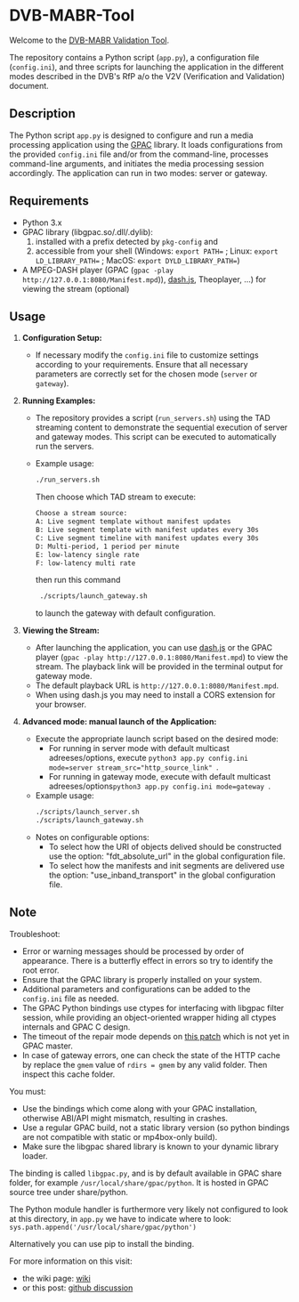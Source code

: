 # DVB-MABR-Tool

Welcome to the [DVB-MABR Validation Tool](https://dvb.org/news/rfp-released-for-dvb-mabr-validation-tool/).

The repository contains a Python script (`app.py`), a configuration file (`config.ini`), and three scripts for launching the application in the different modes described in the DVB's RfP a/o the V2V (Verification and Validation) document.

## Description

The Python script `app.py` is designed to configure and run a media processing application using the [GPAC](https://gpac.io) library. It loads configurations from the provided `config.ini` file and/or from the command-line, processes command-line arguments, and initiates the media processing session accordingly. The application can run in two modes: server or gateway.

## Requirements

- Python 3.x
- GPAC library (libgpac.so/.dll/.dylib):
   1. installed with a prefix detected by `pkg-config` and
   2. accessible from your shell (Windows: ```export PATH=``` ; Linux: ```export LD_LIBRARY_PATH=``` ; MacOS: ```export DYLD_LIBRARY_PATH=```)
- A MPEG-DASH player (GPAC (`gpac -play http://127.0.0.1:8080/Manifest.mpd`)), [dash.js](https://reference.dashif.org/dash.js/latest/samples/dash-if-reference-player/index.html?mpd=http://127.0.0.1:8080/Manifest.mpd), Theoplayer, ...) for viewing the stream (optional)

## Usage

1. **Configuration Setup:**
   - If necessary modify the `config.ini` file to customize settings according to your requirements. Ensure that all necessary parameters are correctly set for the chosen mode (`server` or `gateway`).
   
2. **Running Examples:**
   - The repository provides a script (`run_servers.sh`) using the TAD streaming content to demonstrate the sequential execution of server and gateway modes. This script can be executed to automatically run the servers.
   - Example usage:
     ```bash
     ./run_servers.sh
     ```
     Then choose which TAD stream to execute:

     ```bash
     Choose a stream source:
     A: Live segment template without manifest updates
     B: Live segment template with manifest updates every 30s
     C: Live segment timeline with manifest updates every 30s
     D: Multi-period, 1 period per minute
     E: low-latency single rate
     F: low-latency multi rate
     ```

     then run this command    
     ```bash
      ./scripts/launch_gateway.sh 
     ``` 
     
     to launch the gateway with default configuration.

3. **Viewing the Stream:**
   - After launching the application, you can use [dash.js](https://reference.dashif.org/dash.js/latest/samples/dash-if-reference-player/index.html?mpd=http://127.0.0.1:8080/Manifest.mpd) or the GPAC player (`gpac -play http://127.0.0.1:8080/Manifest.mpd`) to view the stream. The playback link will be provided in the terminal output for gateway mode.
   - The default playback URL is `http://127.0.0.1:8080/Manifest.mpd`.
   - When using dash.js you may need to install a CORS extension for your browser.

4. **Advanced mode: manual launch of the Application:**
   - Execute the appropriate launch script based on the desired mode:
     - For running in server mode with default multicast adreeses/options, execute ```python3 app.py config.ini mode=server stream_src="http_source_link" ```.
     - For running in gateway mode, execute  with default multicast adreeses/options```python3 app.py config.ini mode=gateway ```.
   - Example usage:
     ```bash
     ./scripts/launch_server.sh
     ./scripts/launch_gateway.sh
     ```
   - Notes on configurable options:
     - To select how the URI of objects delived should be constructed use the option: "fdt_absolute_url" in the global configuration file.
     - To select how the manifests and init segments are delivered use the option: "use_inband_transport" in the global configuration file.

## Note

Troubleshoot:
- Error or warning messages should be processed by order of appearance. There is a butterfly effect in errors so try to identify the root error.
- Ensure that the GPAC library is properly installed on your system.
- Additional parameters and configurations can be added to the `config.ini` file as needed.
- The GPAC Python bindings use ctypes for interfacing with libgpac filter session, while providing an object-oriented wrapper hiding all ctypes internals and GPAC C design.
- The timeout of the repair mode depends on [this patch](https://github.com/gpac/gpac/compare/master...rbouqueau:buildbot-mabr_client_object_timeout?expand=1) which is not yet in GPAC master.
- In case of gateway errors, one can check the state of the HTTP cache by replace the `gmem` value of `rdirs = gmem` by any valid folder. Then inspect this cache folder.

You must:
- Use the bindings which come along with your GPAC installation, otherwise ABI/API might mismatch, resulting in crashes.
- Use a regular GPAC build, not a static library version (so python bindings are not compatible with static or mp4box-only build).
- Make sure the libgpac shared library is known to your dynamic library loader.

The binding is called `libgpac.py`, and is by default available in GPAC share folder, for example `/usr/local/share/gpac/python`. It is hosted in GPAC source tree under share/python.

The Python module handler is furthermore very likely not configured to look at this directory, in `app.py` we have to indicate where to look:
     ```
        sys.path.append('/usr/local/share/gpac/python')
     ```

Alternatively you can use pip to install the binding.

For more information on this visit:
- the wiki page: [wiki](https://wiki.gpac.io/Howtos/python/)
- or this post:  [github discussion](https://github.com/gpac/gpac/issues/2161#issuecomment-1087281505)
